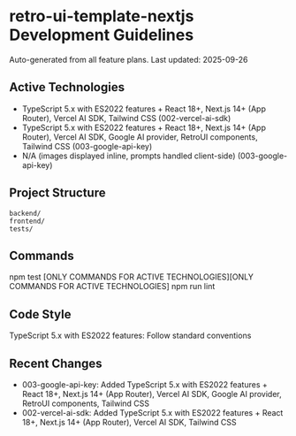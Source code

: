 # retro-ui-template-nextjs Development Guidelines

Auto-generated from all feature plans. Last updated: 2025-09-26

## Active Technologies
- TypeScript 5.x with ES2022 features + React 18+, Next.js 14+ (App Router), Vercel AI SDK, Tailwind CSS (002-vercel-ai-sdk)
- TypeScript 5.x with ES2022 features + React 18+, Next.js 14+ (App Router), Vercel AI SDK, Google AI provider, RetroUI components, Tailwind CSS (003-google-api-key)
- N/A (images displayed inline, prompts handled client-side) (003-google-api-key)

## Project Structure
```
backend/
frontend/
tests/
```

## Commands
npm test [ONLY COMMANDS FOR ACTIVE TECHNOLOGIES][ONLY COMMANDS FOR ACTIVE TECHNOLOGIES] npm run lint

## Code Style
TypeScript 5.x with ES2022 features: Follow standard conventions

## Recent Changes
- 003-google-api-key: Added TypeScript 5.x with ES2022 features + React 18+, Next.js 14+ (App Router), Vercel AI SDK, Google AI provider, RetroUI components, Tailwind CSS
- 002-vercel-ai-sdk: Added TypeScript 5.x with ES2022 features + React 18+, Next.js 14+ (App Router), Vercel AI SDK, Tailwind CSS

<!-- MANUAL ADDITIONS START -->
<!-- MANUAL ADDITIONS END -->

